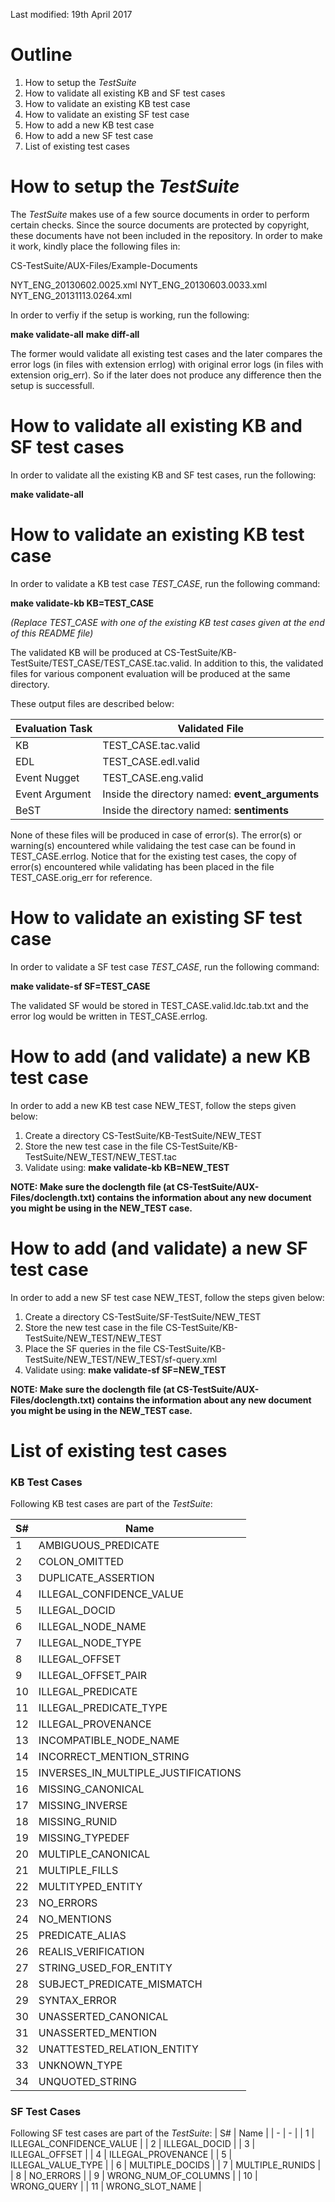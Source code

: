 Last modified: 19th April 2017

# Outline
1. How to setup the *TestSuite*
2. How to validate all existing KB and SF test cases
3. How to validate an existing KB test case
4. How to validate an existing SF test case
5. How to add a new KB test case
6. How to add a new SF test case
7. List of existing test cases

# How to setup the *TestSuite*

The *TestSuite* makes use of a few source documents in order to perform certain checks. Since the source documents are protected by copyright, these documents have not been included in the repository. In order to make it work, kindly place the following files in: 

CS-TestSuite/AUX-Files/Example-Documents

NYT_ENG_20130602.0025.xml
NYT_ENG_20130603.0033.xml
NYT_ENG_20131113.0264.xml

In order to verfiy if the setup is working, run the following:

**make validate-all**
**make diff-all**

The former would validate all existing test cases and the later compares the error logs (in files with extension errlog) with original error logs (in files with extension orig_err). So if the later does not produce any difference then the setup is successfull.

# How to validate all existing KB and SF test cases

In order to validate all the existing KB and SF test cases, run the following:

**make validate-all**

# How to validate an existing KB test case

In order to validate a KB test case *TEST_CASE*, run the following command:

**make validate-kb KB=TEST_CASE**

*(Replace TEST_CASE with one of the existing KB test cases given at the end of this README file)*

The validated KB will be produced at CS-TestSuite/KB-TestSuite/TEST_CASE/TEST_CASE.tac.valid. In addition to this, the validated files for various component evaluation will be produced at the same directory. 

These output files are described below:

 | Evaluation Task | Validated File |
 | - | - |
 | KB | TEST_CASE.tac.valid |
 | EDL | TEST_CASE.edl.valid |
 | Event Nugget | TEST_CASE.eng.valid |
 | Event Argument | Inside the directory named: **event_arguments** |
 | BeST | Inside the directory named: **sentiments** |
 
None of these files will be produced in case of error(s). The error(s) or warning(s) encountered while validaing the test case can be found in TEST_CASE.errlog. Notice that for the existing test cases, the copy of error(s) encountered while validating has been placed in the file TEST_CASE.orig_err for reference. 
 
# How to validate an existing SF test case

In order to validate a SF test case *TEST_CASE*, run the following command:

**make validate-sf SF=TEST_CASE**

The validated SF would be stored in TEST_CASE.valid.ldc.tab.txt and the error log would be written in TEST_CASE.errlog.

# How to add (and validate) a new KB test case

In order to add a new KB test case NEW_TEST, follow the steps given below:

1. Create a directory CS-TestSuite/KB-TestSuite/NEW_TEST
2. Store the new test case in the file CS-TestSuite/KB-TestSuite/NEW_TEST/NEW_TEST.tac
3. Validate using: **make validate-kb KB=NEW_TEST**

**NOTE: Make sure the doclength file (at CS-TestSuite/AUX-Files/doclength.txt) contains the information about any new document you might be using in the NEW_TEST case.**

# How to add (and validate) a new SF test case

In order to add a new SF test case NEW_TEST, follow the steps given below:

1. Create a directory CS-TestSuite/SF-TestSuite/NEW_TEST
2. Store the new test case in the file CS-TestSuite/KB-TestSuite/NEW_TEST/NEW_TEST
3. Place the SF queries in the file CS-TestSuite/KB-TestSuite/NEW_TEST/NEW_TEST/sf-query.xml
4. Validate using: **make validate-sf SF=NEW_TEST**

**NOTE: Make sure the doclength file (at CS-TestSuite/AUX-Files/doclength.txt) contains the information about any new document you might be using in the NEW_TEST case.**

# List of existing test cases

### KB Test Cases

Following KB test cases are part of the *TestSuite*:

 | S# | Name |
 | - | - |
 | 1 | AMBIGUOUS_PREDICATE |
 | 2 | COLON_OMITTED |
 | 3 | DUPLICATE_ASSERTION |
 | 4 | ILLEGAL_CONFIDENCE_VALUE |
 | 5 | ILLEGAL_DOCID |
 | 6 | ILLEGAL_NODE_NAME |
 | 7 | ILLEGAL_NODE_TYPE |
 | 8 | ILLEGAL_OFFSET |
 | 9 | ILLEGAL_OFFSET_PAIR |
 | 10 | ILLEGAL_PREDICATE |
 | 11 | ILLEGAL_PREDICATE_TYPE |
 | 12 | ILLEGAL_PROVENANCE |
 | 13 | INCOMPATIBLE_NODE_NAME |
 | 14 | INCORRECT_MENTION_STRING |
 | 15 | INVERSES_IN_MULTIPLE_JUSTIFICATIONS |
 | 16 | MISSING_CANONICAL |
 | 17 | MISSING_INVERSE |
 | 18 | MISSING_RUNID |
 | 19 | MISSING_TYPEDEF |
 | 20 | MULTIPLE_CANONICAL |
 | 21 | MULTIPLE_FILLS |
 | 22 | MULTITYPED_ENTITY |
 | 23 | NO_ERRORS |
 | 24 | NO_MENTIONS |
 | 25 | PREDICATE_ALIAS |
 | 26 | REALIS_VERIFICATION |
 | 27 | STRING_USED_FOR_ENTITY |
 | 28 | SUBJECT_PREDICATE_MISMATCH |
 | 29 | SYNTAX_ERROR |
 | 30 | UNASSERTED_CANONICAL |
 | 31 | UNASSERTED_MENTION |
 | 32 | UNATTESTED_RELATION_ENTITY |
 | 33 | UNKNOWN_TYPE |
 | 34 | UNQUOTED_STRING |

### SF Test Cases

Following SF test cases are part of the *TestSuite*:
 | S# | Name |
 | - | - |
 | 1 | ILLEGAL_CONFIDENCE_VALUE |
 | 2 | ILLEGAL_DOCID |
 | 3 | ILLEGAL_OFFSET |
 | 4 | ILLEGAL_PROVENANCE |
 | 5 | ILLEGAL_VALUE_TYPE |
 | 6 | MULTIPLE_DOCIDS |
 | 7 | MULTIPLE_RUNIDS |
 | 8 | NO_ERRORS |
 | 9 | WRONG_NUM_OF_COLUMNS |
 | 10 | WRONG_QUERY |
 | 11 | WRONG_SLOT_NAME |

